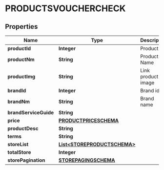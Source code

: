 

# PRODUCTSVOUCHERCHECK


## Properties

| Name | Type | Description | Notes |
|------------ | ------------- | ------------- | -------------|
|**productId** | **Integer** | Product Id |  [optional] |
|**productNm** | **String** | Product Name |  [optional] |
|**productImg** | **String** | Link product image |  [optional] |
|**brandId** | **Integer** | Brand id |  [optional] |
|**brandNm** | **String** | Brand name |  [optional] |
|**brandServiceGuide** | **String** |  |  [optional] |
|**price** | [**PRODUCTPRICESCHEMA**](PRODUCTPRICESCHEMA.md) |  |  [optional] |
|**productDesc** | **String** |  |  [optional] |
|**terms** | **String** |  |  [optional] |
|**storeList** | [**List&lt;STOREPRODUCTSCHEMA&gt;**](STOREPRODUCTSCHEMA.md) |  |  [optional] |
|**totalStore** | **Integer** |  |  [optional] |
|**storePagination** | [**STOREPAGINGSCHEMA**](STOREPAGINGSCHEMA.md) |  |  [optional] |



